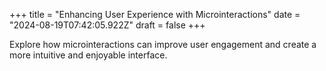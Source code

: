 +++
title = "Enhancing User Experience with Microinteractions"
date = "2024-08-19T07:42:05.922Z"
draft = false
+++

  Explore how microinteractions can improve user engagement and create a more intuitive and enjoyable interface.
        